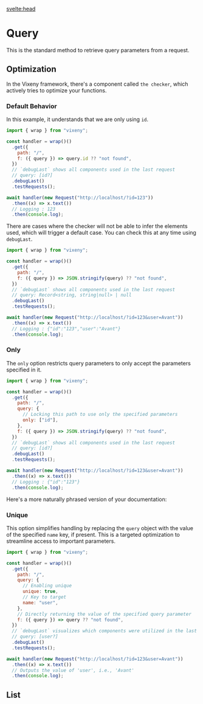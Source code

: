 <script>
  import ListOfComponents from '$lib/components/listofBasic.svelte';
</script>

<svelte:head>

<script src='/prism.mjs' defer></script>
<title>Query - Vixeny</title>
  <meta name="description" content="Understanding query parameters"/>
  <meta name="keywords" content="query parameters, web development, Vixeny framework, FP, functional programing, HTTP queries"/>
</svelte:head>

# Query

This is the standard method to retrieve query parameters from a request.

## Optimization

In the Vixeny framework, there's a component called `the checker`, which
actively tries to optimize your functions.

### Default Behavior

In this example, it understands that we are only using `id`.

```javascript
import { wrap } from "vixeny";

const handler = wrap()()
  .get({
    path: "/",
    f: ({ query }) => query.id ?? "not found",
  })
  // `debugLast` shows all components used in the last request
  // query: [id?]
  .debugLast()
  .testRequests();

await handler(new Request("http://localhost/?id=123"))
  .then((x) => x.text())
  // Logging : 123
  .then(console.log);
```

There are cases where the checker will not be able to infer the elements used,
which will trigger a default case. You can check this at any time using
`debugLast`.

```javascript
import { wrap } from "vixeny";

const handler = wrap()()
  .get({
    path: "/",
    f: ({ query }) => JSON.stringify(query) ?? "not found",
  })
  // `debugLast` shows all components used in the last request
  // query: Record<string, string|null> | null
  .debugLast()
  .testRequests();

await handler(new Request("http://localhost/?id=123&user=Avant"))
  .then((x) => x.text())
  // Logging : {"id":"123","user":"Avant"}
  .then(console.log);
```

### Only

The `only` option restricts query parameters to only accept the parameters
specified in it.

```javascript
import { wrap } from "vixeny";

const handler = wrap()()
  .get({
    path: "/",
    query: {
      // Locking this path to use only the specified parameters
      only: ["id"],
    },
    f: ({ query }) => JSON.stringify(query) ?? "not found",
  })
  // `debugLast` shows all components used in the last request
  // query: [id?]
  .debugLast()
  .testRequests();

await handler(new Request("http://localhost/?id=123&user=Avant"))
  .then((x) => x.text())
  // Logging : {"id":"123"}
  .then(console.log);
```

Here's a more naturally phrased version of your documentation:

### Unique

This option simplifies handling by replacing the `query` object with the value
of the specified `name` key, if present. This is a targeted optimization to
streamline access to important parameters.

```javascript
import { wrap } from "vixeny";

const handler = wrap()()
  .get({
    path: "/",
    query: {
      // Enabling unique
      unique: true,
      // Key to target
      name: "user",
    },
    // Directly returning the value of the specified query parameter
    f: ({ query }) => query ?? "not found",
  })
  // `debugLast` visualizes which components were utilized in the last request
  // query: [user?]
  .debugLast()
  .testRequests();

await handler(new Request("http://localhost/?id=123&user=Avant"))
  .then((x) => x.text())
  // Outputs the value of 'user', i.e., 'Avant'
  .then(console.log);
```

## List

<ListOfComponents />

